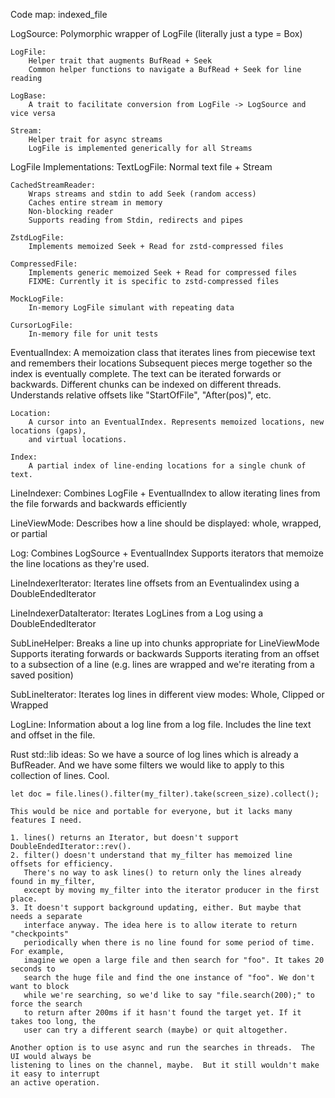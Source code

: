 Code map: indexed_file

LogSource:
    Polymorphic wrapper of LogFile (literally just a type = Box<LogFile>)

    LogFile:
        Helper trait that augments BufRead + Seek
        Common helper functions to navigate a BufRead + Seek for line reading

    LogBase:
        A trait to facilitate conversion from LogFile -> LogSource and vice versa

    Stream:
        Helper trait for async streams
        LogFile is implemented generically for all Streams

LogFile Implementations:
    TextLogFile:
        Normal text file + Stream

    CachedStreamReader:
        Wraps streams and stdin to add Seek (random access)
        Caches entire stream in memory
        Non-blocking reader
        Supports reading from Stdin, redirects and pipes

    ZstdLogFile:
        Implements memoized Seek + Read for zstd-compressed files

    CompressedFile:
        Implements generic memoized Seek + Read for compressed files
        FIXME: Currently it is specific to zstd-compressed files

    MockLogFile:
        In-memory LogFile simulant with repeating data

    CursorLogFile:
        In-memory file for unit tests

EventualIndex:
    A memoization class that iterates lines from piecewise text and remembers their locations
    Subsequent pieces merge together so the index is eventually complete.
    The text can be iterated forwards or backwards.
    Different chunks can be indexed on different threads.
    Understands relative offsets like "StartOfFile", "After(pos)", etc.

    Location:
        A cursor into an EventualIndex. Represents memoized locations, new locations (gaps),
        and virtual locations.

    Index:
        A partial index of line-ending locations for a single chunk of text.

LineIndexer:
    Combines LogFile + EventualIndex to allow iterating lines from the file forwards and backwards efficiently

LineViewMode:
    Describes how a line should be displayed: whole, wrapped, or partial

Log:
    Combines LogSource + EventualIndex
    Supports iterators that memoize the line locations as they're used.

LineIndexerIterator:
    Iterates line offsets from an Eventualindex using a DoubleEndedIterator

LineIndexerDataIterator:
    Iterates LogLines from a Log using a DoubleEndedIterator

SubLineHelper:
    Breaks a line up into chunks appropriate for LineViewMode
    Supports iterating forwards or backwards
    Supports iterating from an offset to a subsection of a line (e.g. lines are wrapped and we're iterating from a saved position)

SubLineIterator:
    Iterates log lines in different view modes: Whole, Clipped or Wrapped

LogLine:
    Information about a log line from a log file.
    Includes the line text and offset in the file.


Rust std::lib ideas:
    So we have a source of log lines which is already a BufReader.  And we have some filters
    we would like to apply to this collection of lines.  Cool.

    let doc = file.lines().filter(my_filter).take(screen_size).collect();

    This would be nice and portable for everyone, but it lacks many features I need.

    1. lines() returns an Iterator, but doesn't support DoubleEndedIterator::rev().
    2. filter() doesn't understand that my_filter has memoized line offsets for efficiency.
       There's no way to ask lines() to return only the lines already found in my_filter,
       except by moving my_filter into the iterator producer in the first place.
    3. It doesn't support background updating, either. But maybe that needs a separate
       interface anyway. The idea here is to allow iterate to return "checkpoints"
       periodically when there is no line found for some period of time. For example,
       imagine we open a large file and then search for "foo". It takes 20 seconds to
       search the huge file and find the one instance of "foo". We don't want to block
       while we're searching, so we'd like to say "file.search(200);" to force the search
       to return after 200ms if it hasn't found the target yet. If it takes too long, the
       user can try a different search (maybe) or quit altogether.

    Another option is to use async and run the searches in threads.  The UI would always be
    listening to lines on the channel, maybe.  But it still wouldn't make it easy to interrupt
    an active operation.